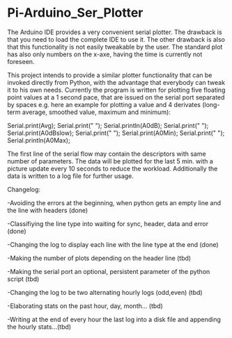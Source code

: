 # Pi-Arduino_Ser_Plotter
The Arduino IDE provides a very convenient serial plotter. The drawback is that you need to load the complete IDE to use it.
The other drawback is also that this functionality is not easily tweakable by the user.
The standard plot has also only numbers on the x-axe, having the time is currently not foreseen.

This project intends to provide a similar plotter functionality that can be invoked directly from Python, with the advantage that everybody can tweak it to his own needs.
Currently the program is written for plotting five floating point values at a 1 second pace, that are issued on the serial port separated by spaces e.g. here an example for plotting a value and 4 derivates (long-term average, smoothed value, maximum and minimum):

Serial.print(Avg);  Serial.print(" "); Serial.println(A0dB); Serial.print(" "); Serial.print(A0dBslow); Serial.print(" "); Serial.print(A0Min);   Serial.print(" "); Serial.println(A0Max); 

The first line of the serial flow may contain the descriptors with same number of  parameters.
The data will be plotted for the last 5 min. with a picture update every 10 seconds to reduce the workload.
Additionally the data is written to a log file for further usage.

Changelog:

-Avoiding the errors at the beginning, when python gets an empty line and the line with headers (done)

-Classifiying the line type into waiting for sync, header, data and error (done)

-Changing the log to display each line with the line type at the end (done)

-Making the number of plots depending on the header line (tbd)

-Making the serial port an optional, persistent parameter of the python script (tbd)

-Changing the log to be two alternating hourly logs (odd,even) (tbd)

-Elaborating stats on the past hour, day, month... (tbd)

-Writing at the end of every hour the last log into a disk file and appending the hourly stats...(tbd)

